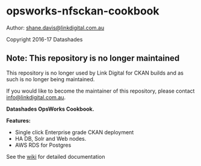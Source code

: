 # opsworks-nfsckan-cookbook

Author: shane.davis@linkdigital.com.au

Copyright 2016-17 Datashades 

## Note: This repository is no longer maintained
This repository is no longer used by Link Digital for CKAN builds and as such is no longer being maintained.

If you would like to become the maintainer of this repository, please contact info@linkdigital.com.au.

**Datashades OpsWorks Cookbook.**

**Features:**

* Single click Enterprise grade CKAN deployment
* HA DB, Solr and Web nodes.
* AWS RDS for Postgres

See the [wiki](https://github.com/DataShades/opswx-ckan-cookbook/wiki) for detailed documentation
